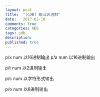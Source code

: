 ```yaml
---
layout: post
title:  "[GDB] 输出16进制"
date:   2017-02-10
comments: true
categories: GDB
tags: gdb
description:
published: true
---
```



p/x num    以16进制输出
p/a num    以16进制输出

p/t num    以2进制输出

p/c num	   以字符形式输出

p/o num    以8进制输出

